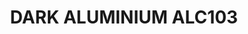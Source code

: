---
layout: product
title: "DARK ALUMINIUM ALC103"
price: "760" 
desc: "N/A"
img_path: "/assets/img/A.MIG-8203.jpg"
brand: "Alclad II"
available: true
special_offer: false
new: false
soon: false
cat: "040000"
subcat: "040100"
subsubcat: "00"
sifra: "A.MIG-8203"
---